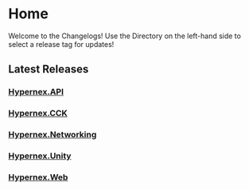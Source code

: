# Home

Welcome to the Changelogs! Use the Directory on the left-hand side to select a release tag for updates!

## Latest Releases

### [Hypernex.API](./Hypernex.API/142.md)

### [Hypernex.CCK](./Hypernex.CCK/144.md)

### [Hypernex.Networking](./Hypernex.Networking/124.md)

### [Hypernex.Unity](./Hypernex.Unity/2024112b.md)

### [Hypernex.Web](./Hypernex.Web/131.md)